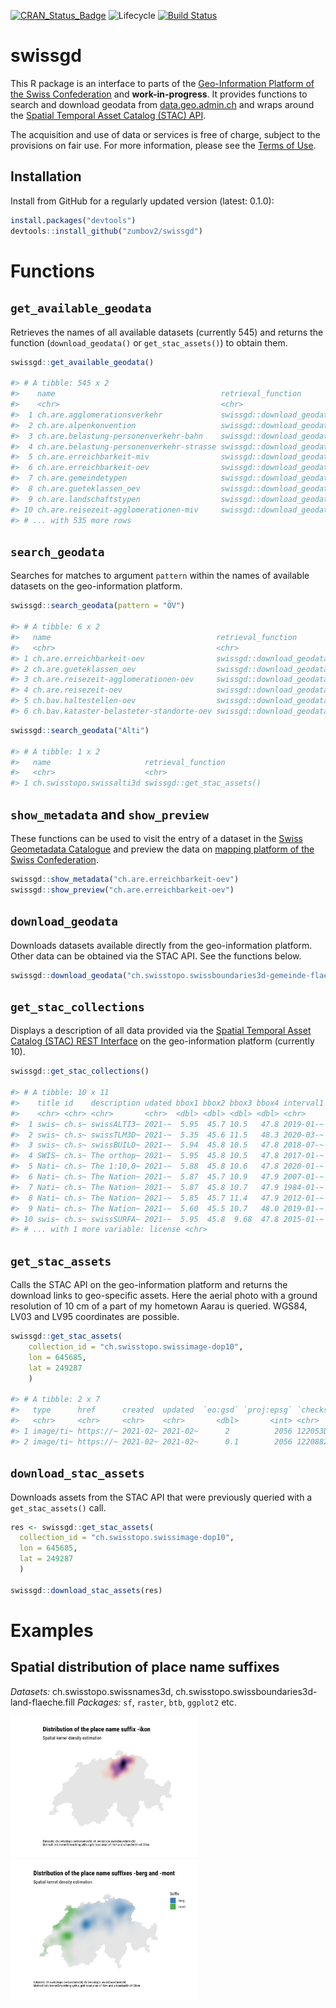 [![CRAN_Status_Badge](http://www.r-pkg.org/badges/version/swissgd)](https://cran.r-project.org/package=swissgd)
![Lifecycle](https://img.shields.io/badge/lifecycle-maturing-orange.svg)
[![Build Status](https://travis-ci.org/zumbov2/swissgd.svg?branch=master)](https://travis-ci.org/zumbov2/swissgd)

# swissgd
This R package is an interface to parts of the [Geo-Information Platform of the Swiss Confederation](https://www.geo.admin.ch/en/geo-services/geo-services/download-services.html) and **work-in-progress**. It provides functions to search and download geodata from [data.geo.admin.ch](https://data.geo.admin.ch/) and wraps around the [Spatial Temporal Asset Catalog (STAC) API](https://data.geo.admin.ch/api/stac/v0.9/).
 
The acquisition and use of data or services is free of charge, subject to the provisions on fair use. For more information, please see the [Terms of Use](https://www.geo.admin.ch/en/geo-services/geo-services/terms-of-use.html).

## Installation
Install from GitHub for a regularly updated version (latest: 0.1.0):

```r
install.packages("devtools")
devtools::install_github("zumbov2/swissgd")

```

# Functions

## `get_available_geodata`
Retrieves the names of all available datasets (currently 545) and returns the function (`download_geodata()` or `get_stac_assets()`) to obtain them.

``` r
swissgd::get_available_geodata()

#> # A tibble: 545 x 2
#>    name                                     retrieval_function         
#>    <chr>                                    <chr>                      
#>  1 ch.are.agglomerationsverkehr             swissgd::download_geodata()
#>  2 ch.are.alpenkonvention                   swissgd::download_geodata()
#>  3 ch.are.belastung-personenverkehr-bahn    swissgd::download_geodata()
#>  4 ch.are.belastung-personenverkehr-strasse swissgd::download_geodata()
#>  5 ch.are.erreichbarkeit-miv                swissgd::download_geodata()
#>  6 ch.are.erreichbarkeit-oev                swissgd::download_geodata()
#>  7 ch.are.gemeindetypen                     swissgd::download_geodata()
#>  8 ch.are.gueteklassen_oev                  swissgd::download_geodata()
#>  9 ch.are.landschaftstypen                  swissgd::download_geodata()
#> 10 ch.are.reisezeit-agglomerationen-miv     swissgd::download_geodata()
#> # ... with 535 more rows
```

## `search_geodata`
Searches for matches to argument `pattern` within the names of available datasets on the geo-information platform.

``` r
swissgd::search_geodata(pattern = "ÖV")

#> # A tibble: 6 x 2
#>   name                                     retrieval_function         
#>   <chr>                                    <chr>                      
#> 1 ch.are.erreichbarkeit-oev                swissgd::download_geodata()
#> 2 ch.are.gueteklassen_oev                  swissgd::download_geodata()
#> 3 ch.are.reisezeit-agglomerationen-oev     swissgd::download_geodata()
#> 4 ch.are.reisezeit-oev                     swissgd::download_geodata()
#> 5 ch.bav.haltestellen-oev                  swissgd::download_geodata()
#> 6 ch.bav.kataster-belasteter-standorte-oev swissgd::download_geodata()
```

``` r
swissgd::search_geodata("Alti")

#> # A tibble: 1 x 2
#>   name                     retrieval_function        
#>   <chr>                    <chr>                     
#> 1 ch.swisstopo.swissalti3d swissgd::get_stac_assets()
```

## `show_metadata` and `show_preview`
These functions can be used to visit the entry of a dataset in the [Swiss Geometadata Catalogue](https://www.geocat.admin.ch) and preview the data on [mapping platform of the Swiss Confederation](https://map.geo.admin.ch).
``` r
swissgd::show_metadata("ch.are.erreichbarkeit-oev")
swissgd::show_preview("ch.are.erreichbarkeit-oev")
```

## `download_geodata`
Downloads datasets available directly from the geo-information platform. Other data can be obtained via the STAC API. See the functions below.

``` r
swissgd::download_geodata("ch.swisstopo.swissboundaries3d-gemeinde-flaeche.fill")
```

## `get_stac_collections`
Displays a description of all data provided via the [Spatial Temporal Asset Catalog (STAC) REST Interface](https://data.geo.admin.ch/api/stac/v0.9/collections) on the geo-information platform (currently 10).

``` r
swissgd::get_stac_collections()

#> # A tibble: 10 x 11
#>    title id    description udated bbox1 bbox2 bbox3 bbox4 interval1 interval2
#>    <chr> <chr> <chr>       <chr>  <dbl> <dbl> <dbl> <dbl> <chr>     <chr>    
#>  1 swis~ ch.s~ swissALTI3~ 2021-~  5.95  45.7 10.5   47.8 2019-01-~ 2020-01-~
#>  2 swis~ ch.s~ swissTLM3D~ 2021-~  5.35  45.6 11.5   48.3 2020-03-~ 2020-03-~
#>  3 swis~ ch.s~ swissBUILD~ 2021-~  5.94  45.8 10.5   47.8 2018-07-~ 2020-10-~
#>  4 SWIS~ ch.s~ The orthop~ 2021-~  5.95  45.8 10.5   47.8 2017-01-~ 2020-01-~
#>  5 Nati~ ch.s~ The 1:10,0~ 2021-~  5.88  45.8 10.6   47.8 2020-01-~ 2020-01-~
#>  6 Nati~ ch.s~ The Nation~ 2021-~  5.87  45.7 10.9   47.9 2007-01-~ 2018-01-~
#>  7 Nati~ ch.s~ The Nation~ 2021-~  5.87  45.8 10.7   47.9 1984-01-~ 2018-01-~
#>  8 Nati~ ch.s~ The Nation~ 2021-~  5.85  45.7 11.4   47.9 2012-01-~ 2019-01-~
#>  9 Nati~ ch.s~ The Nation~ 2021-~  5.60  45.5 10.7   48.0 2019-01-~ 2019-01-~
#> 10 swis~ ch.s~ swissSURFA~ 2021-~  5.95  45.8  9.68  47.8 2015-01-~ 2020-01-~
#> # ... with 1 more variable: license <chr>
```

## `get_stac_assets`
Calls the STAC API on the geo-information platform and returns the download links to geo-specific assets. Here the aerial photo with a ground resolution of 10 cm of a part of my hometown Aarau is queried. WGS84, LV03 and LV95 coordinates are possible.

``` r
swissgd::get_stac_assets(
    collection_id = "ch.swisstopo.swissimage-dop10", 
    lon = 645685, 
    lat = 249287
    )

#> # A tibble: 2 x 7
#>   type      href      created  updated  `eo:gsd` `proj:epsg` `checksum:multihas~
#>   <chr>     <chr>     <chr>    <chr>       <dbl>       <int> <chr>              
#> 1 image/ti~ https://~ 2021-02~ 2021-02~      2          2056 122053DCAE0197F524~
#> 2 image/ti~ https://~ 2021-02~ 2021-02~      0.1        2056 12208825F4C065E9FA~
```

## `download_stac_assets`
Downloads assets from the STAC API that were previously queried with a `get_stac_assets()` call.

``` r
res <- swissgd::get_stac_assets(
  collection_id = "ch.swisstopo.swissimage-dop10",
  lon = 645685,
  lat = 249287
  )

swissgd::download_stac_assets(res)
```

# Examples

## Spatial distribution of place name suffixes
*Datasets:* ch.swisstopo.swissnames3d, ch.swisstopo.swissboundaries3d-land-flaeche.fill
*Packages:* `sf`, `raster`, `btb`, `ggplot2` etc.

<img src="https://github.com/zumbov2/swissgd/blob/master/examples/ex1_ikon.png" width="300">  
<img src="https://github.com/zumbov2/swissgd/blob/master/examples/ex1_berg_mont.png" width="300">  



